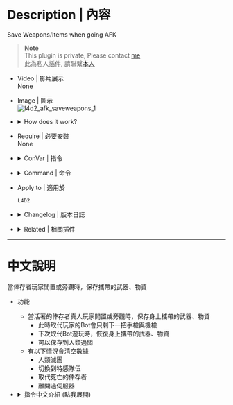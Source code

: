 # Description | 內容
Save Weapons/Items when going AFK

> __Note__ <br/>
This plugin is private, Please contact [me](https://github.com/fbef0102/Game-Private_Plugin#私人插件列表-private-plugins-list)<br/>
此為私人插件, 請聯繫[本人](https://github.com/fbef0102/Game-Private_Plugin#私人插件列表-private-plugins-list)

* Video | 影片展示
<br/>None

* Image | 圖示
	<br/>![l4d2_afk_saveweapons_1](image/l4d2_afk_saveweapons_1.gif)

* <details><summary>How does it work?</summary>

	* When real survivor alive players going afk or spec, save his all weapons and items
		* Bot who replaced player only have pistol and smg
		* After go back to take over survivor，restore his all weapons and items
		* Can save to next stage in coop/realism
	* Clean up backup data if
		* Survivor wipe out
		* Switch into infected team
		* Take over dead survivor
</details>

* Require | 必要安裝
<br/>None

* <details><summary>ConVar | 指令</summary>

	* cfg/sourcemod/l4d2_afk_saveweapons.cfg
		```php
		// 0=Plugin off, 1=Plugin on.
		l4d2_afk_saveweapons_enable "1"
		```
</details>

* <details><summary>Command | 命令</summary>
	
	None
</details>

* Apply to | 適用於
	```
	L4D2
	```

* <details><summary>Changelog | 版本日誌</summary>

	* v1.0 (2024-3-29)
	    * Initial Release
</details>

* <details><summary>Related | 相關插件</summary>

	1. [l4d2_ty_saveweapons](https://github.com/fbef0102/L4D2-Plugins/tree/master/l4d2_ty_saveweapons): L4D2 coop save weapon when map transition if more than 4 players
	    * 當伺服器有5+以上玩家遊玩戰役、寫實時，保存他們過關時的血量以及攜帶的武器、物資
</details>

- - - -
# 中文說明
當倖存者玩家閒置或旁觀時，保存攜帶的武器、物資

* 功能
	* 當活著的倖存者真人玩家閒置或旁觀時，保存身上攜帶的武器、物資
		* 此時取代玩家的Bot會只剩下一把手槍與機槍
		* 下次取代Bot遊玩時，恢復身上攜帶的武器、物資
		* 可以保存到人類過關
	* 有以下情況會清空數據
		* 人類滅團
		* 切換到特感隊伍
		* 取代死亡的倖存者
		* 離開過伺服器

* <details><summary>指令中文介紹 (點我展開)</summary>

	* cfg/sourcemod/l4d2_afk_saveweapons.cfg
		```php
		// 0=關閉插件, 1=啟動插件
		l4d2_afk_saveweapons_enable "1"
		```
</details>
